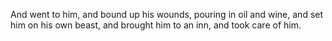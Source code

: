 And went to him, and bound up his wounds, pouring in oil and wine, and set him on his own beast, and brought him to an inn, and took care of him.
